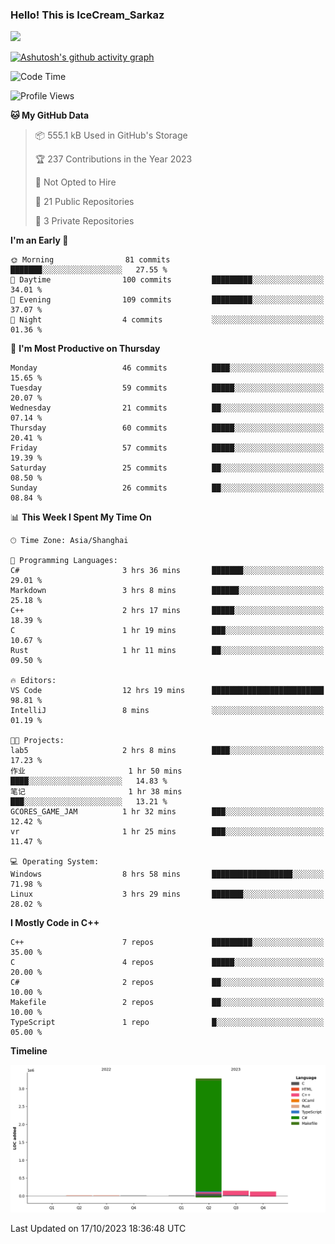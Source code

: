 ### Hello! This is IceCream_Sarkaz

![](https://github-readme-stats.vercel.app/api?username=Huang-Yuhan&theme=dark)

[![Ashutosh's github activity graph](https://github-readme-activity-graph.vercel.app/graph?username=Huang-Yuhan&bg_color=000000&color=ffffff&line=c061cb&point=c64600&area=true&hide_border=true)](https://github.com/ashutosh00710/github-readme-activity-graph)


<!--START_SECTION:waka-->
![Code Time](http://img.shields.io/badge/Code%20Time-324%20hrs%207%20mins-blue)

![Profile Views](http://img.shields.io/badge/Profile%20Views-0-blue)

**🐱 My GitHub Data** 

> 📦 555.1 kB Used in GitHub's Storage 
 > 
> 🏆 237 Contributions in the Year 2023
 > 
> 🚫 Not Opted to Hire
 > 
> 📜 21 Public Repositories 
 > 
> 🔑 3 Private Repositories 
 > 
**I'm an Early 🐤** 

```text
🌞 Morning                81 commits          ███████░░░░░░░░░░░░░░░░░░   27.55 % 
🌆 Daytime                100 commits         █████████░░░░░░░░░░░░░░░░   34.01 % 
🌃 Evening                109 commits         █████████░░░░░░░░░░░░░░░░   37.07 % 
🌙 Night                  4 commits           ░░░░░░░░░░░░░░░░░░░░░░░░░   01.36 % 
```
📅 **I'm Most Productive on Thursday** 

```text
Monday                   46 commits          ████░░░░░░░░░░░░░░░░░░░░░   15.65 % 
Tuesday                  59 commits          █████░░░░░░░░░░░░░░░░░░░░   20.07 % 
Wednesday                21 commits          ██░░░░░░░░░░░░░░░░░░░░░░░   07.14 % 
Thursday                 60 commits          █████░░░░░░░░░░░░░░░░░░░░   20.41 % 
Friday                   57 commits          █████░░░░░░░░░░░░░░░░░░░░   19.39 % 
Saturday                 25 commits          ██░░░░░░░░░░░░░░░░░░░░░░░   08.50 % 
Sunday                   26 commits          ██░░░░░░░░░░░░░░░░░░░░░░░   08.84 % 
```


📊 **This Week I Spent My Time On** 

```text
🕑︎ Time Zone: Asia/Shanghai

💬 Programming Languages: 
C#                       3 hrs 36 mins       ███████░░░░░░░░░░░░░░░░░░   29.01 % 
Markdown                 3 hrs 8 mins        ██████░░░░░░░░░░░░░░░░░░░   25.18 % 
C++                      2 hrs 17 mins       █████░░░░░░░░░░░░░░░░░░░░   18.39 % 
C                        1 hr 19 mins        ███░░░░░░░░░░░░░░░░░░░░░░   10.67 % 
Rust                     1 hr 11 mins        ██░░░░░░░░░░░░░░░░░░░░░░░   09.50 % 

🔥 Editors: 
VS Code                  12 hrs 19 mins      █████████████████████████   98.81 % 
IntelliJ                 8 mins              ░░░░░░░░░░░░░░░░░░░░░░░░░   01.19 % 

🐱‍💻 Projects: 
lab5                     2 hrs 8 mins        ████░░░░░░░░░░░░░░░░░░░░░   17.23 % 
作业                       1 hr 50 mins        ████░░░░░░░░░░░░░░░░░░░░░   14.83 % 
笔记                       1 hr 38 mins        ███░░░░░░░░░░░░░░░░░░░░░░   13.21 % 
GCORES_GAME_JAM          1 hr 32 mins        ███░░░░░░░░░░░░░░░░░░░░░░   12.42 % 
vr                       1 hr 25 mins        ███░░░░░░░░░░░░░░░░░░░░░░   11.47 % 

💻 Operating System: 
Windows                  8 hrs 58 mins       ██████████████████░░░░░░░   71.98 % 
Linux                    3 hrs 29 mins       ███████░░░░░░░░░░░░░░░░░░   28.02 % 
```

**I Mostly Code in C++** 

```text
C++                      7 repos             █████████░░░░░░░░░░░░░░░░   35.00 % 
C                        4 repos             █████░░░░░░░░░░░░░░░░░░░░   20.00 % 
C#                       2 repos             ██░░░░░░░░░░░░░░░░░░░░░░░   10.00 % 
Makefile                 2 repos             ██░░░░░░░░░░░░░░░░░░░░░░░   10.00 % 
TypeScript               1 repo              █░░░░░░░░░░░░░░░░░░░░░░░░   05.00 % 
```



**Timeline**

![Lines of Code chart](https://raw.githubusercontent.com/Huang-Yuhan/Huang-Yuhan/main/assets/bar_graph.png)


 Last Updated on 17/10/2023 18:36:48 UTC
<!--END_SECTION:waka-->
